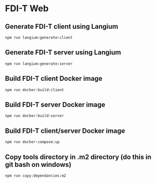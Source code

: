 # FDI-T Web

## Generate FDI-T client using Langium

```shell
npm run langium:generate:client
```

## Generate FDI-T server using Langium
```shell
npm run langium:generate:server
```

## Build FDI-T client Docker image

```shell
npm run docker:build:client
```

## Build FDI-T server Docker image

```shell
npm run docker:build:server
```

## Build FDI-T client/server Docker image

```shell
npm run docker:compose:up
```

## Copy tools directory in .m2 directory (do this in git bash on windows)

```shell
npm run copy:dependancies:m2
```